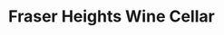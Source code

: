 ---
title: "Fraser Heights Wine Cellar"
url: /surrey/fraser-heights-wine-cellar/
shop: Spirituosen
---